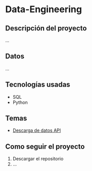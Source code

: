 # Data-Engineering

## Descripción del proyecto

...

## Datos

...

## Tecnologías usadas

  - SQL
  - Python


## Temas

* [Descarga de datos API](https://github.com/bluepill5/IngieneriaDatos/blob/main/scripts/api_download.python)


## Como seguir el proyecto

1. Descargar el repositorio 
2. ...






